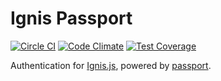# Ignis Passport

[![Circle CI](https://circleci.com/gh/jluchiji/ignis-passport.svg?style=svg)](https://circleci.com/gh/jluchiji/ignis-passport)
[![Code Climate](https://codeclimate.com/github/jluchiji/ignis-passport/badges/gpa.svg)](https://codeclimate.com/github/jluchiji/ignis-passport)
[![Test Coverage](https://codeclimate.com/github/jluchiji/ignis-passport/badges/coverage.svg)](https://codeclimate.com/github/jluchiji/ignis-passport/coverage)

Authentication for [Ignis.js](https://github.com/jluchiji/ignis),
powered by [passport](https://github.com/jaredhanson/passport).
